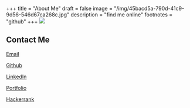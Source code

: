 +++
title = "About Me"
draft = false
image = "/img/45bacd5a-790d-41c9-9d56-546d67ca268c.jpg"
description = "find me online"
footnotes = "github"
+++
![](/img/profile.png)

## Contact Me

[Email](chiar.abdi@powercoders.org) 

[Github](https://github.com/chiarabdy/)

[LinkedIn](https://www.linkedin.com/in/chiar-abdi-16908a146/)

[Portfolio](https://chiarabdy.github.io/my-portfolio/)

[Hackerrank](https://www.hackerrank.com/chiar_evdi)